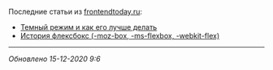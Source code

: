 Последние статьи из [frontendtoday.ru](https://frontendtoday.ru/):
- [Темный режим и как его лучше делать](https://frontendtoday.ru/articles/dark-mode-best-practice/)
- [История флексбокс (-moz-box, -ms-flexbox, -webkit-flex)](https://frontendtoday.ru/articles/flexbox-history/)
---
 *Обновлено 15-12-2020 9:6*